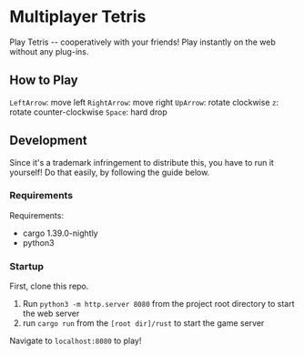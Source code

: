 # Multiplayer Tetris

Play Tetris -- cooperatively with your friends! Play instantly on the web without any plug-ins.

## How to Play

`LeftArrow`: move left
`RightArrow`: move right
`UpArrow`: rotate clockwise
`z`: rotate counter-clockwise
`Space`: hard drop

## Development

Since it's a trademark infringement to distribute this, you have to run it yourself! Do that easily, by following the guide below.

### Requirements
Requirements:
 - cargo 1.39.0-nightly
 - python3

### Startup

First, clone this repo.

 1. Run `python3 -m http.server 8080` from the project root directory to start the web server
 2. run `cargo run` from the `[root dir]/rust` to start the game server

Navigate to `localhost:8080` to play!
